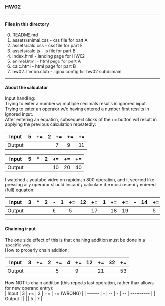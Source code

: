 ### HW02
------ 
#### Files in this directory
0) README.md  
1) assets/animal.css - css file for part A  
2) assets/calc.css - css file for part B  
3) assets/calc.js - js file for part B  
4) index.html - landing page for HW02  
5) animal.html - html page for part A  
6) calc.html - html page for part B  
7) hw02.zombo.club - nginx config for hw02 subdomain
------ 
#### About the calculator
Input handling:  
Trying to enter a number w/ mutliple decimals results in ignored input.  
Trying to enter an operator w/o having entered a number first results in ignored input.  
After entering an equation, subsequent clicks of the += button will result in applying the previous calculation repeatedly:
  
| Input  | 5 | += | 2 | += | += | += |
| ------ | - | -- | - | -- | -- | -- |
| Output |   |    |   | 7  | 9  | 11 |
  
| Input  | 5 | * | 2 | += | += | += |
| ------ | - | - | - | -- | -- | -- |
| Output |   |   |   | 10 | 20 | 40 |  
  
I watched a youtube video on rapidman 800 operation, and it seemed like pressing any operator should instantly calculate the most recently entered (full) equation:  
  
| Input  | 3 | * | 2 | - | 1 | += | 12 | += | 1 | += | += | - | 14 | += |
| ------ | - | - | - | - | - | -- | -- | -- | - | -- | -- | - | -- | -- |
| Output |   |   |   | 6 |   | 5  |    | 17 |   | 18 | 19 |   |    | 5  | 
   
------
#### Chaining input
The one side effect of this is that chaining addition must be done in a specific way:  
How to properly chain addition:  
  
| Input  | 3 | += | 2 | += | 4 | += | 12 | += | 32 | += |
| ------ | - | -- | - | -- | - | -- | -- | -- | -- | -- |
| Output |   |    |   | 5  |   | 9  |    | 21 |    | 53 |  
  
How NOT to chain addition (this repeats last operation, rather than allows for new operand entry):  
| Input  | 3 | += | 2 | += | += (WRONG) |
| ------ | - | -- | - | -- | ---------- |
| Output |   |    |   | 5  |     7      |